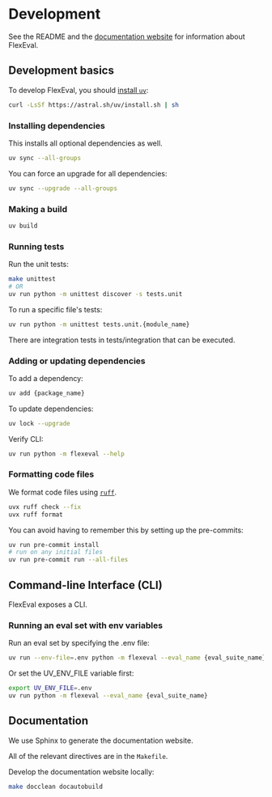 # Development

See the README and the [documentation website](https://digitalharborfoundation.github.io/FlexEval) for information about FlexEval.

## Development basics

To develop FlexEval, you should [install `uv`](https://docs.astral.sh/uv/getting-started/installation/):

```bash
curl -LsSf https://astral.sh/uv/install.sh | sh
```

### Installing dependencies

This installs all optional dependencies as well.

```bash
uv sync --all-groups
```

You can force an upgrade for all dependencies:

```bash
uv sync --upgrade --all-groups
```

### Making a build

```bash
uv build
```

### Running tests

Run the unit tests:

```bash
make unittest
# OR
uv run python -m unittest discover -s tests.unit
```

To run a specific file's tests:

```bash
uv run python -m unittest tests.unit.{module_name}
```

There are integration tests in tests/integration that can be executed.

### Adding or updating dependencies

To add a dependency:

```bash
uv add {package_name}
```

To update dependencies:

```bash
uv lock --upgrade
```

Verify CLI:

```bash
uv run python -m flexeval --help
```

### Formatting code files

We format code files using [`ruff`](https://github.com/astral-sh/ruff).

```bash
uvx ruff check --fix
uvx ruff format
```

You can avoid having to remember this by setting up the pre-commits:

```bash
uv run pre-commit install
# run on any initial files
uv run pre-commit run --all-files
```

## Command-line Interface (CLI)

FlexEval exposes a CLI.

### Running an eval set with env variables

Run an eval set by specifying the .env file:

```bash
uv run --env-file=.env python -m flexeval --eval_name {eval_suite_name}
```

Or set the UV_ENV_FILE variable first:

```bash
export UV_ENV_FILE=.env
uv run python -m flexeval --eval_name {eval_suite_name}
```


## Documentation

We use Sphinx to generate the documentation website.

All of the relevant directives are in the `Makefile`.

Develop the documentation website locally:

```bash
make docclean docautobuild
```
